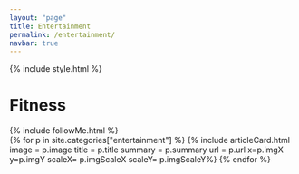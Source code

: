 ```yaml
---
layout: "page"
title: Entertainment
permalink: /entertainment/
navbar: true
---
```


{% include style.html %}
<h1>Fitness</h1>
{% include followMe.html %}


<div class="grid-container">
{% for p in site.categories["entertainment"] %}
    {% include articleCard.html image = p.image title = p.title summary = p.summary url = p.url x=p.imgX y=p.imgY scaleX= p.imgScaleX scaleY= p.imgScaleY%}
{% endfor %}
</div>